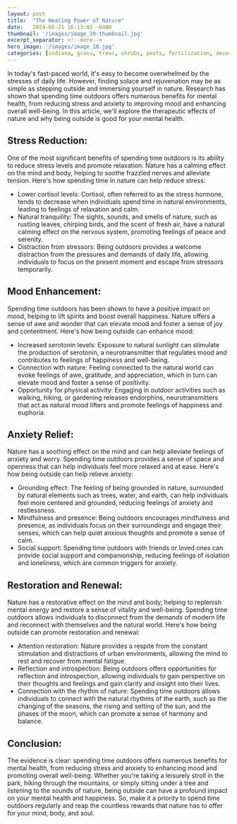 ```yaml
---
layout: post
title:  "The Healing Power of Nature"
date:   2024-05-21 16:13:02 -0400
thumbnail: '/images/image_10-thumbnail.jpg'
excerpt_separator: <!--more-->
hero_image: '/images/image_10.jpg'
categories: [indiana, grass, trees, shrubs, pests, fertilization, decoration, curb appeal, garden, flowers, recreation]
---
```

In today's fast-paced world, it's easy to become overwhelmed by the stresses of daily life. <!--more-->However, finding solace and rejuvenation may be as simple as stepping outside and immersing yourself in nature. Research has shown that spending time outdoors offers numerous benefits for mental health, from reducing stress and anxiety to improving mood and enhancing overall well-being. In this article, we'll explore the therapeutic effects of nature and why being outside is good for your mental health.

## Stress Reduction:
One of the most significant benefits of spending time outdoors is its ability to reduce stress levels and promote relaxation. Nature has a calming effect on the mind and body, helping to soothe frazzled nerves and alleviate tension. Here's how spending time in nature can help reduce stress:
* Lower cortisol levels: Cortisol, often referred to as the stress hormone, tends to decrease when individuals spend time in natural environments, leading to feelings of relaxation and calm.
* Natural tranquility: The sights, sounds, and smells of nature, such as rustling leaves, chirping birds, and the scent of fresh air, have a natural calming effect on the nervous system, promoting feelings of peace and serenity.
* Distraction from stressors: Being outdoors provides a welcome distraction from the pressures and demands of daily life, allowing individuals to focus on the present moment and escape from stressors temporarily.

## Mood Enhancement:
Spending time outdoors has been shown to have a positive impact on mood, helping to lift spirits and boost overall happiness. Nature offers a sense of awe and wonder that can elevate mood and foster a sense of joy and contentment. Here's how being outside can enhance mood:
* Increased serotonin levels: Exposure to natural sunlight can stimulate the production of serotonin, a neurotransmitter that regulates mood and contributes to feelings of happiness and well-being.
* Connection with nature: Feeling connected to the natural world can evoke feelings of awe, gratitude, and appreciation, which in turn can elevate mood and foster a sense of positivity.
* Opportunity for physical activity: Engaging in outdoor activities such as walking, hiking, or gardening releases endorphins, neurotransmitters that act as natural mood lifters and promote feelings of happiness and euphoria.

## Anxiety Relief:
Nature has a soothing effect on the mind and can help alleviate feelings of anxiety and worry. Spending time outdoors provides a sense of space and openness that can help individuals feel more relaxed and at ease. Here's how being outside can help relieve anxiety:
* Grounding effect: The feeling of being grounded in nature, surrounded by natural elements such as trees, water, and earth, can help individuals feel more centered and grounded, reducing feelings of anxiety and restlessness.
* Mindfulness and presence: Being outdoors encourages mindfulness and presence, as individuals focus on their surroundings and engage their senses, which can help quiet anxious thoughts and promote a sense of calm.
* Social support: Spending time outdoors with friends or loved ones can provide social support and companionship, reducing feelings of isolation and loneliness, which are common triggers for anxiety.

## Restoration and Renewal:
Nature has a restorative effect on the mind and body, helping to replenish mental energy and restore a sense of vitality and well-being. Spending time outdoors allows individuals to disconnect from the demands of modern life and reconnect with themselves and the natural world. Here's how being outside can promote restoration and renewal:
* Attention restoration: Nature provides a respite from the constant stimulation and distractions of urban environments, allowing the mind to rest and recover from mental fatigue.
* Reflection and introspection: Being outdoors offers opportunities for reflection and introspection, allowing individuals to gain perspective on their thoughts and feelings and gain clarity and insight into their lives.
* Connection with the rhythm of nature: Spending time outdoors allows individuals to connect with the natural rhythms of the earth, such as the changing of the seasons, the rising and setting of the sun, and the phases of the moon, which can promote a sense of harmony and balance.

## Conclusion:
The evidence is clear: spending time outdoors offers numerous benefits for mental health, from reducing stress and anxiety to enhancing mood and promoting overall well-being. Whether you're taking a leisurely stroll in the park, hiking through the mountains, or simply sitting under a tree and listening to the sounds of nature, being outside can have a profound impact on your mental health and happiness. So, make it a priority to spend time outdoors regularly and reap the countless rewards that nature has to offer for your mind, body, and soul.
